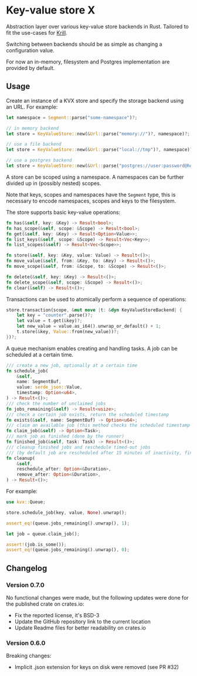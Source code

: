# Key-value store X

Abstraction layer over various key-value store backends in Rust. Tailored to fit the use-cases for [Krill](https://github.com/NLnetLabs/krill).

Switching between backends should be as simple as changing a configuration value.

For now an in-memory, filesystem and Postgres implementation are provided by default.

## Usage

Create an instance of a KVX store and specify the storage backend using an URL. For example:

```rust
let namespace = Segment::parse("some-namespace")?;

// in memory backend
let store = KeyValueStore::new(&Url::parse("memory://")?, namespace)?;

// use a file backend
let store = KeyValueStore::new(&Url::parse("local://tmp")?, namespace)?;

// use a postgres backend
let store = KeyValueStore::new(&Url::parse("postgres://user:password@host/database-name")?, namespace)?;
```

A store can be scoped using a namespace. A namespaces can be further divided up in (possibly nested) scopes.

Note that keys, scopes and namespaces have the `Segment` type, this is necessary to encode namespaces, scopes and keys to the filesystem.

The store supports basic key-value operations:

```rust
fn has(&self, key: &Key) -> Result<bool>;
fn has_scope(&self, scope: &Scope) -> Result<bool>;
fn get(&self, key: &Key) -> Result<Option<Value>>;
fn list_keys(&self, scope: &Scope) -> Result<Vec<Key>>;
fn list_scopes(&self) -> Result<Vec<Scope>>;

fn store(&self, key: &Key, value: Value) -> Result<()>;
fn move_value(&self, from: &Key, to: &Key) -> Result<()>;
fn move_scope(&self, from: &Scope, to: &Scope) -> Result<()>;

fn delete(&self, key: &Key) -> Result<()>;
fn delete_scope(&self, scope: &Scope) -> Result<()>;
fn clear(&self) -> Result<()>;
```

Transactions can be used to atomically perform a sequence of operations:

```rust
store.transaction(scope, &mut move |t: &dyn KeyValueStoreBackend| { 
    let key = "counter".parse()?;
    let value = t.get(&key)?;
    let new_value = value.as_i64().unwrap_or_default() + 1;
    t.store(&key, Value::from(new_value))?;
})?;
```

A queue mechanism enables creating and handling tasks. A job can be scheduled at a certain time.

```rust
/// create a new job, optionally at a certain time
fn schedule_job(
    &self,
    name: SegmentBuf,
    value: serde_json::Value,
    timestamp: Option<u64>,
) -> Result<()>;
/// check the number of unclaimed jobs
fn jobs_remaining(&self) -> Result<usize>;
/// check a certain job exists, return the scheduled timestamp
fn exists(&self, name: SegmentBuf) -> Option<u64>;
/// claim an available job (this method checks the scheduled timestamp of jobs)
fn claim_job(&self) -> Option<Task>;
/// mark job as finished (done by the runner)
fn finished_job(&self, task: Task) -> Result<()>;
/// cleanup finished jobs and reschedule timed-out jobs
/// (by default job are rescheduled after 15 minutes of inactivity, finished jobs are removed after 7 days by default)
fn cleanup(
    &self,
    reschedule_after: Option<&Duration>,
    remove_after: Option<&Duration>,
) -> Result<()>;
```

For example:

```rust
use kvx::Queue;

store.schedule_job(key, value, None).unwrap();

assert_eq!(queue.jobs_remaining().unwrap(), 1);

let job = queue.claim_job();

assert!(job.is_some());
assert_eq!(queue.jobs_remaining().unwrap(), 0);
```

## Changelog

### Version 0.7.0

No functional changes were made, but the following updates were done
for the published crate on crates.io:
- Fix the reported license, it's BSD-3
- Update the GitHub repository link to the current location
- Update Readme files for better readability on crates.io

### Version 0.6.0

Breaking changes:
- Implicit .json extension for keys on disk were removed (see PR #32)